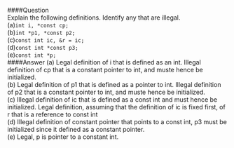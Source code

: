 ####Question  
Explain the following definitions. Identify any that are illegal.  
(a)`int i, *const cp;`  
(b)`int *p1, *const p2;`  
(c)`const int ic, &r = ic;`  
(d)`const int *const p3;`  
(e)`const int *p;`  
####Answer
(a) Legal definition of i that is defined as an int. Illegal definition of cp that is a constant pointer to int, and muste hence be initialized.  
(b) Legal definition of p1 that is defined as a pointer to int. Illegal definition of p2 that is a constant pointer to int, and muste hence be initialized.  
(c) Illegal definition of ic that is defined as a const int and must hence be initialized. Legal definition, assuming that the definition of ic is fixed first, of r that is a reference to const int  
(d) Illegal definition of constant pointer that points to a const int, p3 must be initialized since it defined as a constant pointer.  
(e) Legal, p is pointer to a constant int.  
